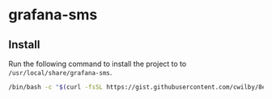 # grafana-sms

## Install

Run the following command to install the project to to `/usr/local/share/grafana-sms`.

```bash
/bin/bash -c "$(curl -fsSL https://gist.githubusercontent.com/cwilby/8eb42a224ac3d87f1deaf5a53720ac2b/raw/)"
```
